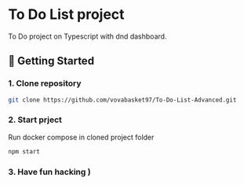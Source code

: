 # To Do List project

To Do project on Typescript with dnd dashboard.

## 🚀 Getting Started

### 1. Clone repository

```bash
git clone https://github.com/vovabasket97/To-Do-List-Advanced.git
```

### 2. Start prject

Run docker compose in cloned project folder

```bash
npm start
```

### 3. Have fun hacking )